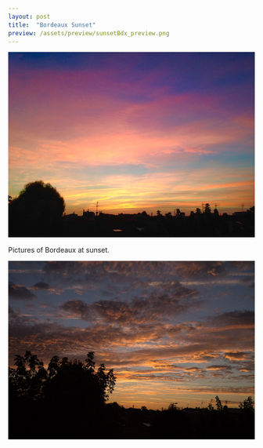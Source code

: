 ```yaml
---
layout: post
title:  "Bordeaux Sunset"
preview: /assets/preview/sunsetBdx_preview.png
---
```


<p align="center">
  <img src="/assets/bordeaux-sunset-2.jpg"/>
</p>

Pictures of Bordeaux at sunset.

<p align="center">
    <img src="/assets/bordeaux_sunset.jpg"/>
</p>


